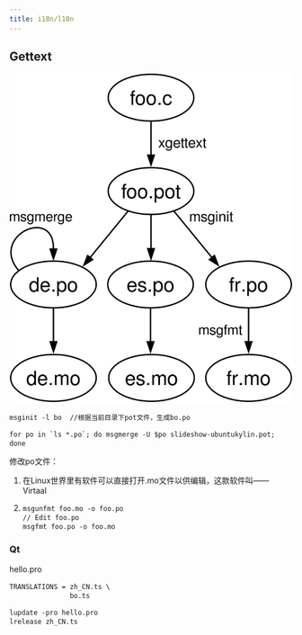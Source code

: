 ```yaml
---
title: i18n/l10n
---
```


## Gettext

![gettext](../pics/gettext.svg "Typical gettext workflow")





```
msginit -l bo  //根据当前目录下pot文件，生成bo.po
```



```shell
for po in `ls *.po`; do msgmerge -U $po slideshow-ubuntukylin.pot; done
```

修改po文件：

1. 在Linux世界里有软件可以直接打开.mo文件以供编辑，这款软件叫——Virtaal

2. ```
   msgunfmt foo.mo -o foo.po
   // Edit foo.po
   msgfmt foo.po -o foo.mo
   ```

   

### Qt

hello.pro

```
TRANSLATIONS = zh_CN.ts \
               bo.ts
```

```shell
lupdate -pro hello.pro
lrelease zh_CN.ts
```

